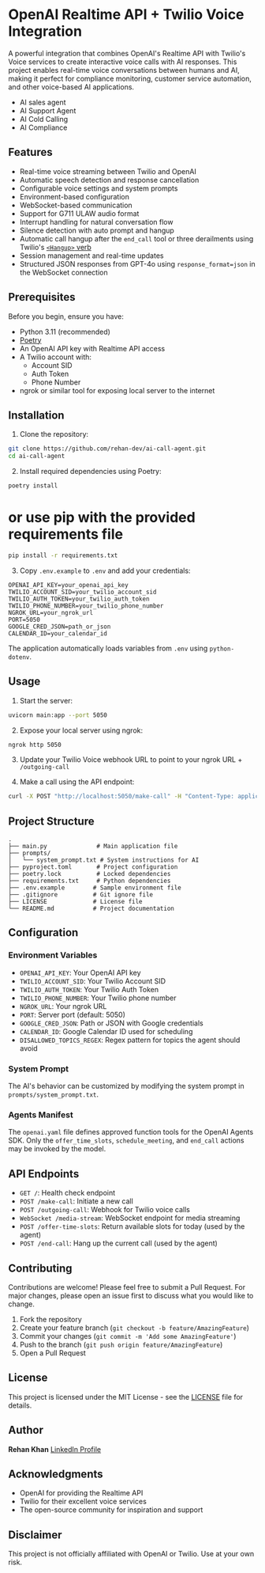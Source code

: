 # OpenAI Realtime API + Twilio Voice Integration

A powerful integration that combines OpenAI's Realtime API with Twilio's Voice services to create interactive voice calls with AI responses. This project enables real-time voice conversations between humans and AI, making it perfect for compliance monitoring, customer service automation, and other voice-based AI applications.

- AI sales agent
- AI Support Agent
- AI Cold Calling
- AI Compliance

## Features

- Real-time voice streaming between Twilio and OpenAI
- Automatic speech detection and response cancellation
- Configurable voice settings and system prompts
- Environment-based configuration
- WebSocket-based communication
- Support for G711 ULAW audio format
- Interrupt handling for natural conversation flow
- Silence detection with auto prompt and hangup
- Automatic call hangup after the `end_call` tool or three derailments using Twilio's [`<Hangup>` verb](https://www.twilio.com/docs/voice/twiml/hangup)
- Session management and real-time updates
- Structured JSON responses from GPT-4o using
  `response_format=json` in the WebSocket connection

## Prerequisites

Before you begin, ensure you have:

- Python 3.11 (recommended)
- [Poetry](https://python-poetry.org/)
- An OpenAI API key with Realtime API access
- A Twilio account with:
  - Account SID
  - Auth Token
  - Phone Number
- ngrok or similar tool for exposing local server to the internet

## Installation

1. Clone the repository:
```bash
git clone https://github.com/rehan-dev/ai-call-agent.git
cd ai-call-agent
```

2. Install required dependencies using Poetry:
```bash
poetry install
```
# or use pip with the provided requirements file
```bash
pip install -r requirements.txt
```

3. Copy `.env.example` to `.env` and add your credentials:
```env
OPENAI_API_KEY=your_openai_api_key
TWILIO_ACCOUNT_SID=your_twilio_account_sid
TWILIO_AUTH_TOKEN=your_twilio_auth_token
TWILIO_PHONE_NUMBER=your_twilio_phone_number
NGROK_URL=your_ngrok_url
PORT=5050
GOOGLE_CRED_JSON=path_or_json
CALENDAR_ID=your_calendar_id
```
The application automatically loads variables from `.env` using `python-dotenv`.

## Usage

1. Start the server:
```bash
uvicorn main:app --port 5050
```

2. Expose your local server using ngrok:
```bash
ngrok http 5050
```

3. Update your Twilio Voice webhook URL to point to your ngrok URL + `/outgoing-call`

4. Make a call using the API endpoint:
```bash
curl -X POST "http://localhost:5050/make-call" -H "Content-Type: application/json" -d '{"to_phone_number": "+1234567890"}'
```

## Project Structure

```
.
├── main.py              # Main application file
├── prompts/            
│   └── system_prompt.txt # System instructions for AI
├── pyproject.toml       # Project configuration
├── poetry.lock          # Locked dependencies
├── requirements.txt     # Python dependencies
├── .env.example        # Sample environment file
├── .gitignore          # Git ignore file
├── LICENSE             # License file
└── README.md           # Project documentation
```

## Configuration

### Environment Variables

- `OPENAI_API_KEY`: Your OpenAI API key
- `TWILIO_ACCOUNT_SID`: Your Twilio Account SID
- `TWILIO_AUTH_TOKEN`: Your Twilio Auth Token
- `TWILIO_PHONE_NUMBER`: Your Twilio phone number
- `NGROK_URL`: Your ngrok URL
- `PORT`: Server port (default: 5050)
- `GOOGLE_CRED_JSON`: Path or JSON with Google credentials
- `CALENDAR_ID`: Google Calendar ID used for scheduling
- `DISALLOWED_TOPICS_REGEX`: Regex pattern for topics the agent should avoid

### System Prompt

The AI's behavior can be customized by modifying the system prompt in `prompts/system_prompt.txt`.

### Agents Manifest

The `openai.yaml` file defines approved function tools for the OpenAI Agents SDK. Only the
`offer_time_slots`, `schedule_meeting`, and `end_call` actions may be invoked by the model.

## API Endpoints

- `GET /`: Health check endpoint
- `POST /make-call`: Initiate a new call
- `POST /outgoing-call`: Webhook for Twilio voice calls
- `WebSocket /media-stream`: WebSocket endpoint for media streaming
- `POST /offer-time-slots`: Return available slots for today (used by the agent)
- `POST /end-call`: Hang up the current call (used by the agent)

## Contributing

Contributions are welcome! Please feel free to submit a Pull Request. For major changes, please open an issue first to discuss what you would like to change.

1. Fork the repository
2. Create your feature branch (`git checkout -b feature/AmazingFeature`)
3. Commit your changes (`git commit -m 'Add some AmazingFeature'`)
4. Push to the branch (`git push origin feature/AmazingFeature`)
5. Open a Pull Request

## License

This project is licensed under the MIT License - see the [LICENSE](LICENSE) file for details.

## Author

**Rehan Khan**
[LinkedIn Profile](https://www.linkedin.com/in/rehankhantht/)

## Acknowledgments

- OpenAI for providing the Realtime API
- Twilio for their excellent voice services
- The open-source community for inspiration and support

## Disclaimer

This project is not officially affiliated with OpenAI or Twilio. Use at your own risk.
